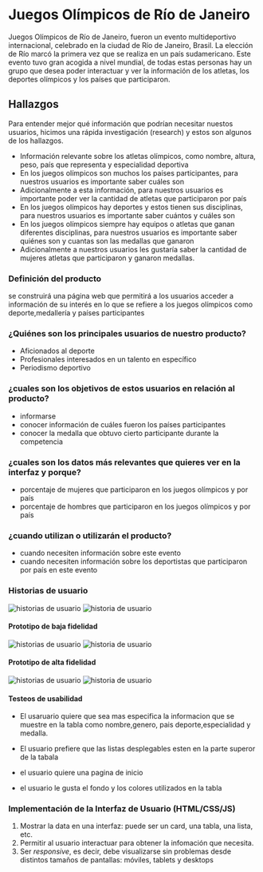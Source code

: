 # Juegos Olímpicos de Río de Janeiro

Juegos Olímpicos de Río de Janeiro, fueron un evento multideportivo internacional,
celebrado en la ciudad de Río de Janeiro, Brasil. La elección de Río marcó la
primera vez que se realiza en un país sudamericano. Este evento tuvo gran
acogida a nivel mundial, de todas estas personas hay un grupo que desea poder
interactuar y ver la información de los atletas, los deportes olímpicos y los
países que participaron.

## Hallazgos

Para entender mejor qué información que podrían necesitar nuestos usuarios,
hicimos una rápida investigación (research) y estos son algunos de los
hallazgos.

- Información relevante sobre los atletas olímpicos, como nombre, altura, peso,
país que representa y especialidad deportiva
- En los juegos olímpicos son muchos los países participantes, para nuestros
usuarios es importante saber cuáles son
- Adicionalmente a esta información, para nuestros usuarios es importante poder
ver la cantidad de atletas que participaron por país
- En los juegos olímpicos hay deportes y estos tienen sus disciplinas, para
nuestros usuarios es importante saber cuántos y cuáles son
- En los juegos olímpicos siempre hay equipos o atletas que ganan diferentes
disciplinas, para nuestros usuarios es importante saber quiénes son y cuantas
son las medallas que ganaron
- Adicionalmente a nuestros usuarios les gustaría saber la cantidad de mujeres
atletas que participaron y ganaron medallas.


### Definición del producto
se construirá una página web que permitirá a los usuarios acceder a información de su interés en lo que se refiere a los juegos olímpicos como deporte,medallería y países participantes

### ¿Quiénes  son los principales usuarios de nuestro producto?
* Aficionados al deporte
* Profesionales interesados en un talento en específico
* Periodismo deportivo
### ¿cuales son los objetivos de estos usuarios en relación al producto?
* informarse
* conocer información de cuáles fueron los países participantes
* conocer  la medalla que obtuvo cierto participante  durante  la competencia

### ¿cuales son los datos más relevantes que quieres ver en la interfaz y porque?
* porcentaje de mujeres que participaron en  los juegos olímpicos y por país 
* porcentaje de hombres que participaron en  los juegos olímpicos y por país 
### ¿cuando utilizan o utilizarán el producto?
* cuando necesiten información sobre este evento
* cuando necesiten información sobre los deportistas que participaron por país en este evento

### Historias de usuario
![historias de usuario](img/h.u.PNG)
![historia de usuario](img/h.u1.PNG)

#### Prototipo de baja fidelidad
![historias de usuario](img/protobaja.PNG)
![historia de usuario](img/p.baja.PNG)

#### Prototipo de alta fidelidad
![historias de usuario](img/figma.PNG)
![historia de usuario](img/pagina.PNG)

#### Testeos de usabilidad

* El usaruario quiere que sea mas especifica la informacion que se muestre en la tabla como nombre,genero, pais deporte,especialidad y medalla.

* El usuario prefiere que las listas desplegables esten en la parte superor de la tabala

* el usuario quiere una pagina de inicio 

* el usuario le gusta el fondo y los colores utilizados en la tabla

### Implementación de la Interfaz de Usuario (HTML/CSS/JS)

1. Mostrar la data en una interfaz: puede ser un card, una tabla, una lista,
   etc.
2. Permitir al usuario interactuar para obtener la infomación que necesita.
3. Ser _responsive_, es decir, debe visualizarse sin problemas desde distintos
   tamaños de pantallas: móviles, tablets y desktops